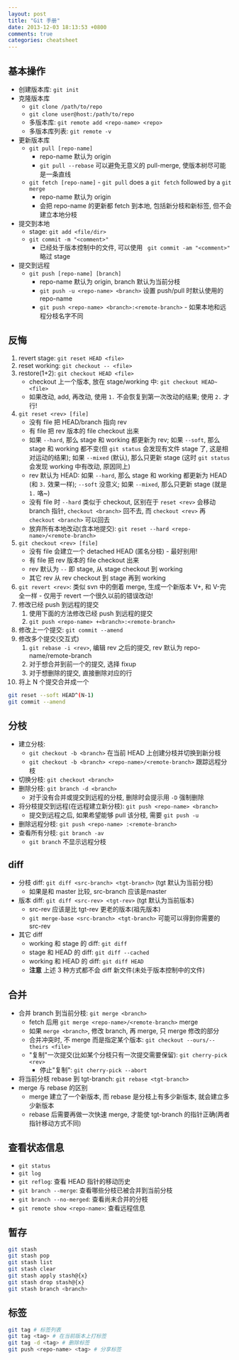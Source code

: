 ```yaml
---
layout: post
title: "Git 手册"
date: 2013-12-03 18:13:53 +0800
comments: true
categories: cheatsheet
---
```

## 基本操作
* 创建版本库: ```git init```
* 克隆版本库
  * ```git clone /path/to/repo```
  * ```git clone user@host:/path/to/repo```
  * 多版本库: ```git remote add <repo-name> <repo>```
  * 多版本库列表: ```git remote -v```
* 更新版本库
  * ```git pull [repo-name]```
    * repo-name 默认为 origin
    * ```git pull --rebase``` 可以避免无意义的 pull-merge, 使版本树尽可能是一条直线
  * ```git fetch [repo-name]``` - ```git pull``` does a ```git fetch``` followed by a ```git merge```
    * repo-name 默认为 origin
    * 会把 repo-name 的更新都 fetch 到本地, 包括新分枝和新标签, 但不会建立本地分枝
* 提交到本地
  * stage: ```git add <file/dir>```
  * ```git commit -m "<comment>"```
    * 已经处于版本控制中的文件, 可以使用 ``` git commit -am "<comment>"``` 略过 stage
* 提交到远程
  * ```git push [repo-name] [branch] ```
    * repo-name 默认为 origin, branch 默认为当前分枝
    * ```git push -u <repo-name> <branch>``` 设置 push/pull 时默认使用的 repo-name
    * ```git push <repo-name> <branch>:<remote-branch>``` - 如果本地和远程分枝名字不同
<!-- more -->

## 反悔
1. revert stage: ```git reset HEAD <file>```
2. reset working: ```git checkout -- <file>```
3. restore(1+2): ```git checkout HEAD <file>```
   * checkout 上一个版本, 放在 stage/working 中: ```git checkout HEAD~ <file>```
   * 如果改动, add, 再改动, 使用 ```1.``` 不会恢复到第一次改动的结果; 使用 ```2.``` 才行!
4. ```git reset <rev> [file]```
   * 没有 file 把 HEAD/branch 指向 rev
   * 有 file 把 rev 版本的 file checkout 出来
   * 如果 ```--hard```, 那么 stage 和 working 都更新为 rev; 如果 ```--soft```, 那么 stage 和 working 都不变(但 ```git status``` 会发现有文件 stage 了, 这是相对运动的结果); 如果 ```--mixed``` (默认), 那么只更新 stage (这时 ```git status``` 会发现 working 中有改动, 原因同上)
   * rev 默认为 HEAD: 如果 ```--hard```, 那么 stage 和 working 都更新为 HEAD (和 ```3.``` 效果一样); ```--soft``` 没意义; 如果 ```--mixed```, 那么只更新 stage (就是 ```1.``` 咯~)
   * 没有 file 时 ```--hard``` 类似于 checkout, 区别在于 ```reset <rev>``` 会移动 branch 指针, ```checkout <branch>``` 回不去, 而 ```checkout <rev>``` 再 ```checkout <branch>``` 可以回去
   * 放弃所有本地改动(含本地提交): ```git reset --hard <repo-name>/<remote-branch>```
5. ```git checkout <rev> [file]```
   * 没有 file 会建立一个 detached HEAD (匿名分枝) - 最好别用!
   * 有 file 把 rev 版本的 file checkout 出来
   * rev 默认为 ```--``` 即 stage, 从 stage checkout 到 working
   * 其它 rev 从 rev checkout 到 stage 再到 working
6. ```git revert <rev>```: 类似 svn 中的倒着 merge, 生成一个新版本 V+, 和 V-完全一样 - 仅用于 revert 一个很久以前的错误改动!
1. 修改已经 push 到远程的提交
   1. 使用下面的方法修改已经 push 到远程的提交
   1. ```git push <repo-name> +<branch>:<remote-branch>```
8. 修改上一个提交: ```git commit --amend```
9. 修改多个提交(交互式)
   1. ```git rebase -i <rev>```, 编辑 rev 之后的提交, rev 默认为 repo-name/remote-branch
   1. 对于想合并到前一个的提交, 选择 fixup
   1. 对于想删除的提交, 直接删除对应的行
10. 将上 N 个提交合并成一个
``` sh
git reset --soft HEAD^(N-1)
git commit --amend
```

## 分枝
* 建立分枝:
  * ```git checkout -b <branch>``` 在当前 HEAD 上创建分枝并切换到新分枝
  * ```git checkout -b <branch> <repo-name>/<remote-branch>``` 跟踪远程分枝
* 切换分枝: ```git checkout <branch>```
* 删除分枝: ```git branch -d <branch>```
  * 对于没有合并或提交到远程的分枝, 删除时会提示用 ```-D``` 强制删除
* 将分枝提交到远程(在远程建立新分枝): ```git push <repo-name> <branch>```
  * 提交到远程之后, 如果希望能够 pull 该分枝, 需要 ```git push -u```
* 删除远程分枝: ```git push <repo-name> :<remote-branch>```
* 查看所有分枝: ```git branch -av```
  * ```git branch``` 不显示远程分枝

## diff
* 分枝 diff: ```git diff <src-branch> <tgt-branch>``` (tgt 默认为当前分枝)
  * 如果是和 master 比较, src-branch 应该是master
* 版本 diff: ```git diff <src-rev> <tgt-rev>``` (tgt 默认为当前版本)
  * src-rev 应该是比 tgt-rev 更老的版本(祖先版本)
  * ```git merge-base <src-branch> <tgt-branch>``` 可能可以得到你需要的 src-rev
* 其它 diff
  * working 和 stage 的 diff: ```git diff```
  * stage 和 HEAD 的 diff: ```git diff --cached```
  * working 和 HEAD 的 diff: ```git diff HEAD```
  * **注意** 上述 3 种方式都不会 diff 新文件(未处于版本控制中的文件)

## 合并
* 合并 branch 到当前分枝: ```git merge <branch>```
  * fetch 后用 ```git merge <repo-name>/<remote-branch>``` merge
  * 如果 ```merge <branch>```, 修改 branch, 再 merge, 只 merge 修改的部分
  * 合并冲突时, 不 merge 而是指定某个版本: ```git checkout --ours/--theirs <file>```
  * "复制"一次提交(比如某个分枝只有一次提交需要保留): ```git cherry-pick <rev>```
    * 停止"复制": ```git cherry-pick --abort```
* 将当前分枝 rebase 到 tgt-branch: ```git rebase <tgt-branch>```
* merge 与 rebase 的区别
  * merge 建立了一个新版本, 而 rebase 是分枝上有多少新版本, 就会建立多少新版本
  * rebase 后需要再做一次快速 merge, 才能使 tgt-branch 的指针正确(两者指针移动方式不同)

## 查看状态信息
* ```git status```
* ```git log```
* ```git reflog```: 查看 HEAD 指针的移动历史
* ```git branch --merge```: 查看哪些分枝已被合并到当前分枝
* ```git branch --no-merged```: 查看尚未合并的分枝
* ```git remote show <repo-name>```: 查看远程信息

## 暂存
``` sh
git stash
git stash pop
git stash list
git stash clear
git stash apply stash@{x}
git stash drop stash@{x}
git stash branch <branch>
```

## 标签
``` sh
git tag # 标签列表
git tag <tag> # 在当前版本上打标签
git tag -d <tag> # 删除标签
git push <repo-name> <tag> # 分享标签
```
